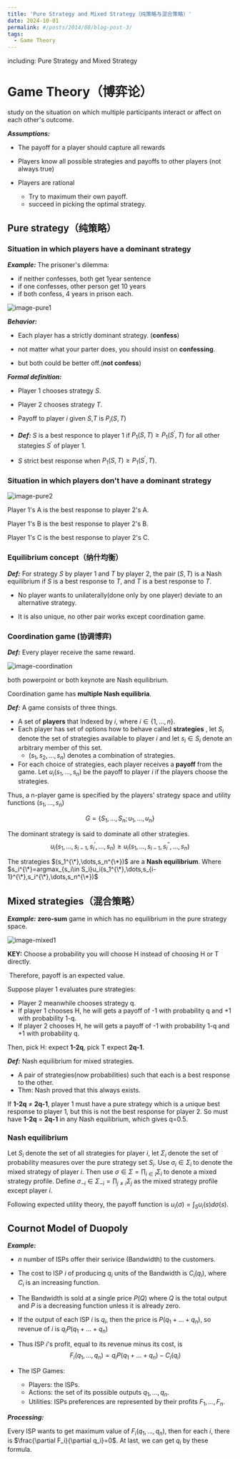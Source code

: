 ```yaml
---
title: 'Pure Strategy and Mixed Strategy（纯策略与混合策略）'
date: 2024-10-01
permalink: #/posts/2014/08/blog-post-3/
tags:
  - Game Theory
---
```



including: Pure Strategy and Mixed Strategy

Game Theory（博弈论）
=====

study  on the situation on which multiple participants interact or affect on each other's outcome.

***Assumptions:***

- The payoff for a player should capture all rewards

- Players know all possible strategies and payoffs to other players (not always true)

- Players are rational
  - Try to maximum their own payoff.
  - succeed in picking the optimal strategy.



## Pure strategy（纯策略）

### Situation in which players have a dominant strategy

***Example:*** The prisoner's dilemma:

- if neither confesses, both get 1year sentence
- if one confesses, other person get 10 years
- if both confess, 4 years in prison each.

![image-pure1](../assets/post/image-pure1.png)

***Behavior:***

- Each player has a strictly dominant strategy. (**confess**)

- not matter what your parter does, you should insist on **confessing**.
- but both could be better off.(**not confess**)

***Formal definition:***

- Player 1 chooses strategy $S$.

- Player 2 chooses strategy $T$.
- Payoff to player $i$ given $S$,$T$ is $P_i(S,T)$
- ***Def:*** $S$ is a best responce to player 1 if $P_1(S,T) \geq P_1(S^{'},T)$ for all other stategies $S^{'}$ of player 1.
- $S$ strict best response when $P_1(S,T) \geq P_1(S^{'},T)$.



### Situation in which players don't have a dominant strategy

![image-pure2](../assets/post/image-pure2.png)

Player 1's A is the best response to player 2's A.

Player 1's B is the best response to player 2's B.

Player 1's C is the best response to player 2's C.



### Equilibrium concept（纳什均衡）

***Def:*** For strategy $S$ by player 1 and $T$ by player 2, the pair $(S,T)$ is a Nash equilibrium if $S$ is a best response to $T$, and $T$ is a best response to $T$. 

- No player wants to unilaterally(done only by one player) deviate to an alternative strategy.

- It is also unique, no other pair works except coordination game.



### Coordination game (协调博弈)

***Def:***  Every player receive the same reward.

![image-coordination](../assets/post/image-coordination.png)

both powerpoint or both keynote are Nash equilibrium.

Coordination game has **multiple Nash equilibria**. 

***Def:*** A game consists of three things.

- A set of **players** that Indexed by $i$, where $i \in \{1,\dots,n\}$.
- Each player has set of options how to behave called **strategies** , let $S_i$ denote the set of strategies available to player $i$ and let $s_i \in S_i$ denote an arbitrary member of this set.
  - $(s_1,s_2,\dots,s_n)$ denotes a combination of strategies.
-  For each choice of strategies, each player receives a **payoff** from the game. Let $u_i(s_1,\dots,s_n)$ be the payoff to player $i$ if the players choose the strategies.

Thus, a n-player game is specified by the players' strategy space and utility functions $(s_1,\dots,s_n)$

$$G=\{S_1,\dots,S_n;u_1,\dots,u_n\}$$

The dominant strategy is said to dominate all other strategies.
$$u_i(s_1,\dots,s_{i-1},s_i^{'},\dots,s_n)\geq u_i(s_1,\dots,s_{i-1},s^{''}_i,\dots,s_n)$$

The strategies $(s_1^{\*},\dots,s_n^{\*})$ are a **Nash equilibrium**. Where $s_i^{\*}=argmax_{s_i\in S_i}u_i(s_1^{\*},\dots,s_{i-1}^{\*},s_i^{\*},\dots,s_n^{\*})$



## Mixed strategies（混合策略）

***Example:*** **zero-sum** game in which has no equilibrium in the pure strategy space.

![image-mixed1](../assets/post/image-mixed1.png)

**KEY:** Choose a probability you will choose H instead of choosing H or T directly.

​	Therefore, payoff is an expected value.

Suppose player 1 evaluates pure strategies:

- Player 2 meanwhile chooses strategy q.
- If player 1 chooses H, he will gets a payoff of -1 with probability q and +1 with probability 1-q.
- If player 2 chooses H, he will gets a payoff of -1 with probability 1-q and +1 with probability q.

Then, pick H: expect **1-2q**, pick T expect **2q-1**.

***Def:*** Nash equilibrium for mixed strategies.

- A pair of strategies(now probabilities) such that each is a best response to the other.
- Thm: Nash proved that this always exists.

If **1-2q** $\neq$ **2q-1**, player 1 must have a pure strategy which is a unique best response to player 1, but this is not the best response for player 2.
So must have **1-2q** $=$ **2q-1** in any Nash equilibrium, which gives q=0.5.

### Nash equilibrium

Let $S_i$ denote the set of all strategies for player $i$, let $\Sigma_i$ denote the set of probability measures over the pure strategy set $S_i$. Use $\sigma_i \in \Sigma_i$ to denote the mixed strategy of player $i$. Then use $\sigma\in\Sigma=\prod_{i\in I}\Sigma_i$ to denote a mixed strategy profile. Define $\sigma_{-i}\in\Sigma_{-i}=\prod_{j\neq i}\Sigma_j$ as the mixed strategy profile except player $i$.

Following expected utility theory, the payoff function is $u_i(\sigma)=\int_{S}u_i(s)d\sigma(s)$.


## Cournot Model of Duopoly

***Example:*** 

- $n$ number of ISPs offer their serivice (Bandwidth) to the customers.

- The cost to ISP $i$ of producing $q_i$ units of the Bandwidth is $C_i(q_i)$, where $C_i$ is an increasing function.
- The Bandwidth is sold at a single price $P(Q)$ where $Q$ is the total output and $P$ is a decreasing function unless it is already zero.
- If the output of each lSP $i$ is $q_i$, then the price is $P(q_1+\dots+q_n)$, so revenue of $i$ is $q_iP(q_1+\dots+q_n)$
- Thus ISP $i$'s profit, equal to its revenue minus its cost, is
  $$F_i(q_1,\dots,q_n)=q_iP(q_1+\dots+q_n)-C_i(q_i)$$
- The lSP Games:
  - Players: the lSPs.
  - Actions: the set of its possible outputs $q_1,\dots,q_n$.
  - Utilities: ISPs preferences are represented by their profits $F_1,...,F_n$.

***Processing:***

Every ISP wants to get maximum value of $F_i(q_1,\dots,q_n)$, then for each $i$, there is $\frac{\partial F_i}{\partial q_i}=0$. At last, we can get $q_i$ by these formula.

